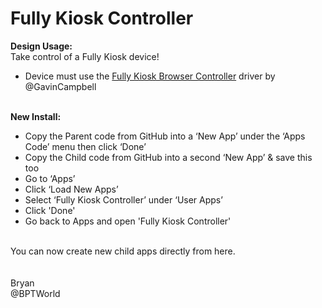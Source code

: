 # Fully Kiosk Controller
<b>Design Usage:</b><br>
Take control of a Fully Kiosk device!<br>
* Device must use the <a href='https://community.hubitat.com/t/release-fully-kiosk-browser-controller/12223' target='_blank'>Fully Kiosk Browser Controller</a> driver by @GavinCampbell<br><br>

<b>New Install:</b><br>
* Copy the Parent code from GitHub into a ‘New App’ under the ‘Apps Code’ menu then click ‘Done’
* Copy the Child code from GitHub into a second ‘New App’ & save this too
* Go to ‘Apps’
* Click ‘Load New Apps’
* Select ‘Fully Kiosk Controller’ under ‘User Apps’
* Click 'Done'
* Go back to Apps and open 'Fully Kiosk Controller'
<br>
You can now create new child apps directly from here.<br><br>

<br>
Bryan<br>
@BPTWorld
